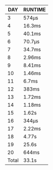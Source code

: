 |  DAY  | RUNTIME |
|-------|---------|
|     3 | 574µs   |
|     4 | 16.3ms  |
|     5 | 40.1ms  |
|     6 | 70.7µs  |
|     7 | 34.7ms  |
|     8 | 2.96ms  |
|     9 | 8.41ms  |
|    10 | 1.46ms  |
|    11 | 6.7ms   |
|    12 | 383ms   |
|    13 | 1.72ms  |
|    14 | 1.18ms  |
|    15 | 1.62s   |
|    16 | 344µs   |
|    17 | 2.22ms  |
|    18 | 4.77s   |
|    19 | 25.6s   |
|    20 | 644ms   |
| Total | 33.1s   |
